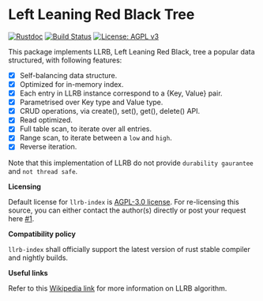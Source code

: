 Left Leaning Red Black Tree
===========================

[![Rustdoc](https://img.shields.io/badge/rustdoc-hosted-blue.svg)](https://docs.rs/llrb-index)
[![Build Status](https://travis-ci.org/bnclabs/llrb-index.svg?branch=master)](https://travis-ci.org/bnclabs/llrb-index)
[![License: AGPL v3](https://img.shields.io/badge/License-AGPL%20v3-blue.svg)](https://www.gnu.org/licenses/agpl-3.0)

This package implements LLRB, Left Leaning Red Black, tree a popular
data structured, with following features:

* [x] Self-balancing data structure.
* [x] Optimized for in-memory index.
* [x] Each entry in LLRB instance correspond to a {Key, Value} pair.
* [x] Parametrised over Key type and Value type.
* [x] CRUD operations, via create(), set(), get(), delete() API.
* [x] Read optimized.
* [x] Full table scan, to iterate over all entries.
* [x] Range scan, to iterate between a ``low`` and ``high``.
* [x] Reverse iteration.

Note that this implementation of LLRB do not provide
``durability gaurantee`` and ``not thread safe``.

**Licensing**

Default license for ``llrb-index`` is [AGPL-3.0 license][agpl]. For re-licensing
this source, you can either contact the author(s) directly or post your
request here [#1][#1].

**Compatibility policy**

``llrb-index`` shall officially support the latest version of rust stable
compiler and nightly builds.

**Useful links**

Refer to this [Wikipedia link][wikilink] for more information on LLRB algorithm.

[wikilink]: https://en.wikipedia.org/wiki/Left-leaning_red%E2%80%93black_tree
[agpl]: https://github.com/bnclabs/llrb-index/blob/master/LICENSE
[#1]: https://github.com/bnclabs/llrb-index/issues/1
